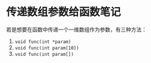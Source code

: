 # 传递数组参数给函数笔记

若是想要在函数中传递一个一维数组作为参数，有三种方法：
1. `void func(int *param)`
2. `void func(int param[10])`
3. `void func(int param[])`
